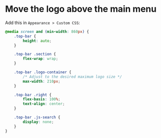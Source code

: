 # Move the logo above the main menu

Add this in `Appearance > Custom CSS`:

```css
@media screen and (min-width: 860px) {
    .top-bar {
        height: auto;
    }

    .top-bar .section {
        flex-wrap: wrap;
    }

    .top-bar .logo-container {
        /* Adjust to the desired maximum logo size */
        max-width: 210px;
    }

    .top-bar .right {
        flex-basis: 100%;
        text-align: center;
    }

    .top-bar .js-search {
        display: none;
    }
}
```
